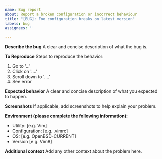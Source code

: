 ```yaml
---
name: Bug report
about: Report a broken configuration or incorrect behaviour
title: "[BUG]: Foo configuration breaks on latest version"
labels: bug
assignees: ''

---
```


**Describe the bug**
A clear and concise description of what the bug is.

**To Reproduce**
Steps to reproduce the behavior:
1. Go to '...'
2. Click on '....'
3. Scroll down to '....'
4. See error

**Expected behavior**
A clear and concise description of what you expected to happen.

**Screenshots**
If applicable, add screenshots to help explain your problem.

**Environment (please complete the following information):**
  - Utility: [e.g. Vim]
  - Configuration: [e.g. .vimrc]
  - OS: [e.g. OpenBSD-CURRENT]
  - Version [e.g. Vim8]

**Additional context**
Add any other context about the problem here.
